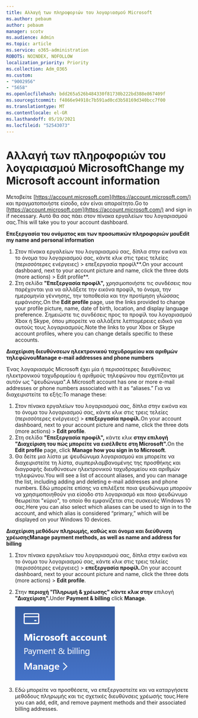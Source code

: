 ```yaml
---
title: Αλλαγή των πληροφοριών του λογαριασμού Microsoft
ms.author: pebaum
author: pebaum
manager: scotv
ms.audience: Admin
ms.topic: article
ms.service: o365-administration
ROBOTS: NOINDEX, NOFOLLOW
localization_priority: Priority
ms.collection: Adm_O365
ms.custom:
- "9002956"
- "5658"
ms.openlocfilehash: bdd265a526b484330f81730b222bd388e867409f
ms.sourcegitcommit: f4866e94918c7b591ad0cd3b58169d340bcc7f00
ms.translationtype: MT
ms.contentlocale: el-GR
ms.lasthandoff: 05/19/2021
ms.locfileid: "52543073"
---
```

# <a name="change-my-microsoft-account-information"></a><span data-ttu-id="0c523-102">Αλλαγή των πληροφοριών του λογαριασμού Microsoft</span><span class="sxs-lookup"><span data-stu-id="0c523-102">Change my Microsoft account information</span></span>

<span data-ttu-id="0c523-103">Μεταβείτε [https://account.microsoft.com](https://account.microsoft.com/) και πραγματοποιήστε είσοδο, εάν είναι απαραίτητο.</span><span class="sxs-lookup"><span data-stu-id="0c523-103">Go to [https://account.microsoft.com](https://account.microsoft.com/) and sign in if necessary.</span></span> <span data-ttu-id="0c523-104">Αυτό θα σας πάει στον πίνακα εργαλείων του λογαριασμού σας.</span><span class="sxs-lookup"><span data-stu-id="0c523-104">This will take you to your account dashboard.</span></span>  

<span data-ttu-id="0c523-105">**Επεξεργασία του ονόματος και των προσωπικών πληροφοριών μου**</span><span class="sxs-lookup"><span data-stu-id="0c523-105">**Edit my name and personal information**</span></span>

1. <span data-ttu-id="0c523-106">Στον πίνακα εργαλείων του λογαριασμού σας, δίπλα στην εικόνα και το όνομα του λογαριασμού σας, κάντε κλικ στις τρεις τελείες (περισσότερες ενέργειες) > επεξεργασία προφίλ\*\*.</span><span class="sxs-lookup"><span data-stu-id="0c523-106">On your account dashboard, next to your account picture and name, click the three dots (more actions) > Edit profile\*\*.</span></span>
2. <span data-ttu-id="0c523-107">Στη σελίδα **"Επεξεργασία προφίλ",** χρησιμοποιήστε τις συνδέσεις που παρέχονται για να αλλάξετε την εικόνα προφίλ, το όνομα, την ημερομηνία γέννησης, την τοποθεσία και την προτίμηση γλώσσας εμφάνισης.</span><span class="sxs-lookup"><span data-stu-id="0c523-107">On the **Edit profile** page, use the links provided to change your profile picture, name, date of birth, location, and display language preference.</span></span> <span data-ttu-id="0c523-108">Σημειώστε τις συνδέσεις προς τα προφίλ του λογαριασμού Xbox ή Skype, όπου μπορείτε να αλλάξετε λεπτομέρειες ειδικά για αυτούς τους λογαριασμούς.</span><span class="sxs-lookup"><span data-stu-id="0c523-108">Note the links to your Xbox or Skype account profiles, where you can change details specific to these accounts.</span></span>

<span data-ttu-id="0c523-109">**Διαχείριση διευθύνσεων ηλεκτρονικού ταχυδρομείου και αριθμών τηλεφώνου**</span><span class="sxs-lookup"><span data-stu-id="0c523-109">**Manage e-mail addresses and phone numbers**</span></span>

<span data-ttu-id="0c523-110">Ένας λογαριασμός Microsoft έχει μία ή περισσότερες διευθύνσεις ηλεκτρονικού ταχυδρομείου ή αριθμούς τηλεφώνου που σχετίζονται με αυτόν ως "ψευδώνυμα".</span><span class="sxs-lookup"><span data-stu-id="0c523-110">A Microsoft account has one or more e-mail addresses or phone numbers associated with it as “aliases.”</span></span> <span data-ttu-id="0c523-111">Για να διαχειριστείτε τα εξής:</span><span class="sxs-lookup"><span data-stu-id="0c523-111">To manage these:</span></span>

1. <span data-ttu-id="0c523-112">Στον πίνακα εργαλείων του λογαριασμού σας, δίπλα στην εικόνα και το όνομα του λογαριασμού σας, κάντε κλικ στις τρεις τελείες (περισσότερες ενέργειες) > **επεξεργασία προφίλ.**</span><span class="sxs-lookup"><span data-stu-id="0c523-112">On your account dashboard, next to your account picture and name, click the three dots (more actions) > **Edit profile**.</span></span>
2. <span data-ttu-id="0c523-113">Στη σελίδα **"Επεξεργασία προφίλ",** κάντε κλικ **στην επιλογή "Διαχείριση του πώς μπορείτε να εισέλθετε στη Microsoft".**</span><span class="sxs-lookup"><span data-stu-id="0c523-113">On the **Edit profile** page, click **Manage how you sign in to Microsoft**.</span></span> 
3. <span data-ttu-id="0c523-114">Θα δείτε μια λίστα με ψευδώνυμα λογαριασμού και μπορείτε να διαχειριστείτε τη λίστα, συμπεριλαμβανομένης της προσθήκης και διαγραφής διευθύνσεων ηλεκτρονικού ταχυδρομείου και αριθμών τηλεφώνου.</span><span class="sxs-lookup"><span data-stu-id="0c523-114">You will see a list of account aliases, and you can manage the list, including adding and deleting e-mail addresses and phone numbers.</span></span> <span data-ttu-id="0c523-115">Εδώ μπορείτε επίσης να επιλέξετε ποια ψευδώνυμα μπορούν να χρησιμοποιηθούν για είσοδο στο λογαριασμό και ποιο ψευδώνυμο θεωρείται "κύριο", το οποίο θα εμφανίζεται στις συσκευές Windows 10 σας.</span><span class="sxs-lookup"><span data-stu-id="0c523-115">Here you can also select which aliases can be used to sign in to the account, and which alias is considered “primary,” which will be displayed on your Windows 10 devices.</span></span>

<span data-ttu-id="0c523-116">**Διαχείριση μεθόδων πληρωμής, καθώς και όνομα και διεύθυνση χρέωσης**</span><span class="sxs-lookup"><span data-stu-id="0c523-116">**Manage payment methods, as well as name and address for billing**</span></span> 

1. <span data-ttu-id="0c523-117">Στον πίνακα εργαλείων του λογαριασμού σας, δίπλα στην εικόνα και το όνομα του λογαριασμού σας, κάντε κλικ στις τρεις τελείες (περισσότερες ενέργειες) > **επεξεργασία προφίλ.**</span><span class="sxs-lookup"><span data-stu-id="0c523-117">On your account dashboard, next to your account picture and name, click the three dots (more actions) > **Edit profile**.</span></span>
2. <span data-ttu-id="0c523-118">Στην **περιοχή "Πληρωμή & χρέωσης" κάντε κλικ στην** επιλογή **"Διαχείριση".**</span><span class="sxs-lookup"><span data-stu-id="0c523-118">Under **Payment & billing** click **Manage**.</span></span>

    ![Διαχείριση πληρωμών και χρεώσεων](media/manage-account.png)

3. <span data-ttu-id="0c523-120">Εδώ μπορείτε να προσθέσετε, να επεξεργαστείτε και να καταργήσετε μεθόδους πληρωμής και τις σχετικές διευθύνσεις χρέωσής τους.</span><span class="sxs-lookup"><span data-stu-id="0c523-120">Here you can add, edit, and remove payment methods and their associated billing addresses.</span></span> 
